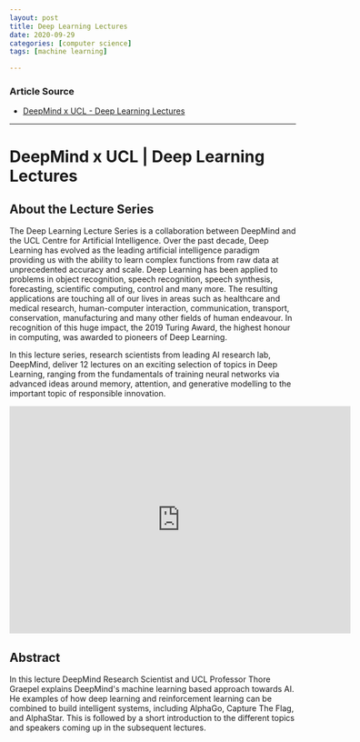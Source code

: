 ```yaml
---
layout: post
title: Deep Learning Lectures
date: 2020-09-29
categories: [computer science]
tags: [machine learning]

---
```


### Article Source
* [DeepMind x UCL - Deep Learning Lectures](https://www.youtube.com/watch?v=7R52wiUgxZI&list=PLqYmG7hTraZCDxZ44o4p3N5Anz3lLRVZF&index=1)

----

# DeepMind x UCL | Deep Learning Lectures

## About the Lecture Series
The Deep Learning Lecture Series is a collaboration between DeepMind and the UCL Centre for Artificial Intelligence. Over the past decade, Deep Learning has evolved as the leading artificial intelligence paradigm providing us with the ability to learn complex functions from raw data at unprecedented accuracy and scale. Deep Learning has been applied to problems in object recognition, speech recognition, speech synthesis, forecasting, scientific computing, control and many more. The resulting applications are touching all of our lives in areas such as healthcare and medical research, human-computer interaction, communication, transport, conservation, manufacturing and many other fields of human endeavour. In recognition of this huge impact, the 2019 Turing Award, the highest honour in computing, was awarded to pioneers of Deep Learning.

In this lecture series, research scientists from leading AI research lab, DeepMind, deliver 12 lectures on an exciting selection of topics in Deep Learning, ranging from the fundamentals of training neural networks via advanced ideas around memory, attention, and generative modelling to the important topic of responsible innovation.

<iframe width="600" height="400" src="https://www.youtube.com/embed/7R52wiUgxZI" frameborder="0" allow="accelerometer; autoplay; clipboard-write; encrypted-media; gyroscope; picture-in-picture" allowfullscreen></iframe>

## Abstract

In this lecture DeepMind Research Scientist and UCL Professor Thore Graepel explains DeepMind's machine learning based approach towards AI. He examples of how deep learning and reinforcement learning can be combined to build intelligent systems, including AlphaGo, Capture The Flag, and AlphaStar. This is followed by a short introduction to the different topics and speakers coming up in the subsequent lectures.

